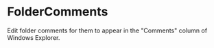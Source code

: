 # FolderComments
Edit folder comments for them to appear in the "Comments" column of Windows Explorer.
